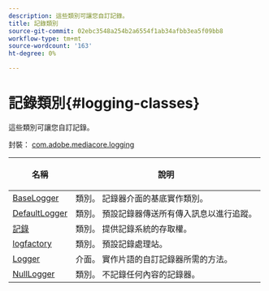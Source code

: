 ```yaml
---
description: 這些類別可讓您自訂記錄。
title: 記錄類別
source-git-commit: 02ebc3548a254b2a6554f1ab34afbb3ea5f09bb8
workflow-type: tm+mt
source-wordcount: '163'
ht-degree: 0%

---
```


# 記錄類別{#logging-classes}

這些類別可讓您自訂記錄。

封裝： [com.adobe.mediacore.logging](https://help.adobe.com/en_US/primetime/api/psdk/asdoc-dhls_1.4/com/adobe/mediacore/logging/package-detail.html)

<table frame="all" colsep="1" rowsep="1" id="table_389797D3CEF14EA2862E0B20C6E6CC41"> 
 <thead> 
  <tr rowsep="1"> 
   <th colname="1" class="entry"> <p>名稱 </p> </th> 
   <th colname="2" class="entry"> <p>說明 </p> </th> 
  </tr> 
 </thead>
 <tbody> 
  <tr rowsep="1"> 
   <td colname="1"><span class="codeph"><a href="https://help.adobe.com/en_US/primetime/api/psdk/asdoc-dhls_1.4/com/adobe/mediacore/logging/BaseLogger.html" format="html" scope="external"> BaseLogger</a></span> </td> 
   <td colname="2"> 類別。 記錄器介面的基底實作類別。 </td> 
  </tr> 
  <tr rowsep="1"> 
   <td colname="1"><span class="codeph"><a href="https://help.adobe.com/en_US/primetime/api/psdk/asdoc-dhls_1.4/com/adobe/mediacore/logging/DefaultLogger.html" format="html" scope="external"> DefaultLogger</a></span> </td> 
   <td colname="2"> 類別。 預設記錄器傳送所有傳入訊息以進行追蹤。 </td> 
  </tr> 
  <tr rowsep="1"> 
   <td colname="1"><span class="codeph"><a href="https://help.adobe.com/en_US/primetime/api/psdk/asdoc-dhls_1.4/com/adobe/mediacore/logging/Log.html" format="html" scope="external"> 記錄</a></span> </td> 
   <td colname="2"> 類別。 提供記錄系統的存取權。 </td> 
  </tr> 
  <tr rowsep="1"> 
   <td colname="1"><span class="codeph"><a href="https://help.adobe.com/en_US/primetime/api/psdk/asdoc-dhls_1.4/com/adobe/mediacore/logging/LogFactory.html" format="html" scope="external"> logfactory</a></span> </td> 
   <td colname="2"> 類別。 預設記錄處理站。</td> 
  </tr> 
  <tr rowsep="1"> 
   <td colname="1"><span class="codeph"><a href="https://help.adobe.com/en_US/primetime/api/psdk/asdoc-dhls_1.4/com/adobe/mediacore/logging/Logger.html" format="html" scope="external"> Logger</a></span> </td> 
   <td colname="2">介面。 實作片語的自訂記錄器所需的方法。 </td> 
  </tr> 
  <tr rowsep="0"> 
   <td colname="1"><span class="codeph"><a href="https://help.adobe.com/en_US/primetime/api/psdk/asdoc-dhls_1.4/com/adobe/mediacore/logging/NullLogger.html" format="html" scope="external"> NullLogger</a></span> </td> 
   <td colname="2"> 類別。 不記錄任何內容的記錄器。</td> 
  </tr> 
 </tbody> 
</table>
